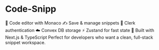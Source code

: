 # Code-Snipp
🧠 Code editor with Monaco  ✍️ Save &amp; manage snippets  🔐 Clerk authentication  ☁️ Convex DB storage  ⚡ Zustand for fast state  🚀 Built with Next.js &amp; TypeScript Perfect for developers who want a clean, full-stack snippet workspace.
